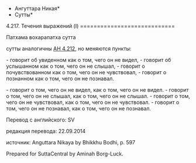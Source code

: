 * Ангуттара Никая*
* Сутты*

4\.217\. Течения выражений \(I\)
\=\=\=\=\=\=\=\=\=\=\=\=\=\=\=\=\=\=\=\=\=\=\=\=\=\=\=\=

Патхама вохарапатха сутта

сутты аналогичны [АН 4\.212](/an4\.212/ru/sv), но меняются пункты:

\- говорит об увиденном как о том, чего он не видел,
\- говорит об услышанном как о том, чего он не слышал,
\- говорит о почувствованном как о том, чего он не чувствовал,
\- говорит о познанном как о том, чего он не познавал\.

\- говорит о том, чего он не видел, как о том, чего он не видел\.
\- говорит о том, чего он не слышал, как о том, чего он не слышал\.
\- говорит о том, чего он не чувствовал, как о том, чего он не чувствовал\.
\- говорит о том, чего он не познавал, как о том, чего он не познавал\.

Перевод с английского: SV

редакция перевода: 22\.09\.2014

источник: Anguttara Nikaya by Bhikkhu Bodhi, p\. 597

Prepared for SuttaCentral by Aminah Borg\-Luck\.
